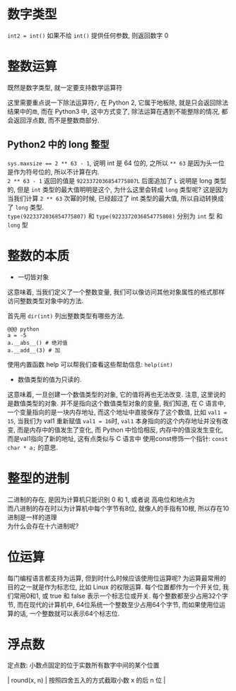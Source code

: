 <!SLIDE center subsection>

# 数字类型
`int2 = int()` 如果不给 `int()` 提供任何参数, 则返回数字 0

# 整数运算
既然是数字类型, 就一定要支持数学运算符

这里需要重点说一下除法运算符`/`, 在 Python 2, 它属于地板除, 就是只会返回除法结果中的`商`, 而在 Python3 中, 这中方式变了, 除法运算在遇到不能整除的情况, 都会返回浮点数, 而不是整数商部分.

## Python2 中的 long 整型
`sys.maxsize == 2 ** 63 - 1`, 说明 int 是 64 位的, 之所以 `** 63` 是因为头一位是作为符号位的, 所以不计算在内.  
`2 ** 63 - 1` 返回的值是 `9223372036854775807L` 后面追加了 `L` 说明是 long 类型的, 但是 `int` 类型的最大值明明是这个, 为什么这里会转成 `long` 类型呢? 这是因为当我们计算 `2 ** 63` 次幂的时候, 已经超过了 int 类型的最大值, 所以自动转换成了 `long` 类型.  
`type(9223372036854775807)` 和 `type(9223372036854775808)` 分别为 `int` 型 和 `long` 型

# 整数的本质

- 一切皆对象

这意味着, 当我们定义了一个整数变量, 我们可以像访问其他对象属性的格式那样访问整数类型对象中的方法.

首先用 `dir(int)` 列出整数类型有哪些方法.

    @@@ python
    a = -5
    a.__abs__() # 绝对值
    a.__add__(3) # 加

使用内置函数 help 可以帮我们查看这些帮助信息: `help(int)`

- 数值类型的值为只读的.

这意味着, 一旦创建一个数值类型的对象, 它的值将再也无法改变. 注意, 这里说的是数值类型的对象. 并不是指向这个数值类型对象的变量,  我们知道, 在 C 语言中, 一个变量指向的是一块内存地址, 而这个地址中直接保存了这个数值, 比如 `val1 = 15`, 当我们为 val1 重新赋值 `val1 = 16`时, `val1` 本身指向的这个内存地址并没有改变, 而是内存中的值发生了变化, 而 Python 中恰恰相反, 内存中的值没发生变化, 而是val1指向了新的地址,  这有点类似与 C 语言中 使用const修饰一个指针: `const char * a;` 的意思.

# 整型的进制
二进制的存在, 是因为计算机只能识别 0 和 1, 或者说 高电位和地点为  
而八进制的存在时以为计算机中每个字节有8位, 就像人的手指有10根, 所以存在10进制是一样的道理  
为什么会存在十六进制呢? 

# 位运算
每门编程语言都支持为运算, 但到时什么时候应该使用位运算呢? 为运算最常用的目的之一就是作为标志位, 比如 Linux 的权限运算. 每个位置都作为一个开关位, 我们常用0和1, 或 true 和 false 表示一个标志位或开关. 每个整数都至少占用32个字节, 而在现代的计算机中, 64位系统一个整数至少占用64个字节, 而如果使用位运算的话, 一个整数就可以表示64个标志位.

# 浮点数
定点数: 小数点固定的位于实数所有数字中间的某个位置

| round(x, n)  | 按照四舍五入的方式截取小数 x 的后 n 位 |